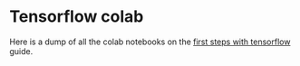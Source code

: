 # Tensorflow colab

Here is a dump of all the colab notebooks on the [first steps with tensorflow](https://developers.google.com/machine-learning/crash-course/first-steps-with-tensorflow) guide.